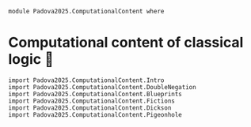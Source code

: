 ```
module Padova2025.ComputationalContent where
```

# Computational content of classical logic 🚧

```
import Padova2025.ComputationalContent.Intro
import Padova2025.ComputationalContent.DoubleNegation
import Padova2025.ComputationalContent.Blueprints
import Padova2025.ComputationalContent.Fictions
import Padova2025.ComputationalContent.Dickson
import Padova2025.ComputationalContent.Pigeonhole
```
